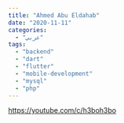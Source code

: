 ```yaml
---
title: "Ahmed Abu Eldahab"
date: "2020-11-11"
categories:
  - "عربي"
tags:
  - "backend"
  - "dart"
  - "flutter"
  - "mobile-development"
  - "mysql"
  - "php"
---
```


https://youtube.com/c/h3boh3bo
